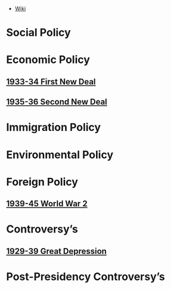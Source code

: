 - [Wiki](https://en.wikipedia.org/wiki/Franklin_D._Roosevelt)
# Social Policy

# Economic Policy
## [1933-34 First New Deal](1933-34%20First%20New%20Deal)  
## [1935-36 Second New Deal](1935-36%20Second%20New%20Deal)  
# Immigration Policy

# Environmental Policy

# Foreign Policy
## [1939-45 World War 2](../../Worldwide/1939-45%20World%20War%202)  
# Controversy’s
## [1929-39 Great Depression](../../Worldwide/1929-39%20Great%20Depression)  
# Post-Presidency Controversy’s
